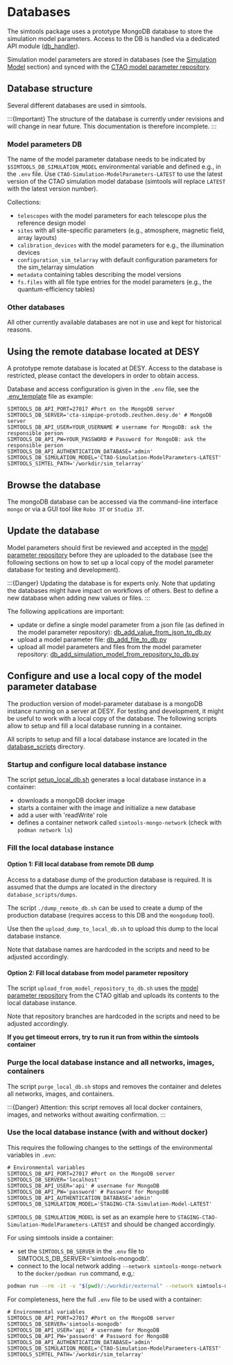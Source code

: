 # Databases

The simtools package uses a prototype MongoDB database to store the simulation model parameters.
Access to the DB is handled via a dedicated API module ([db_handler](#dbhandler)).

Simulation model parameters are stored in databases (see the [Simulation Model](model_parameters.md#simulation-model) section) and synced with the [CTAO model parameter repository](https://gitlab.cta-observatory.org/cta-science/simulations/simulation-model/model_parameters).

## Database structure

Several different databases are used in simtools.

:::{Important}
The structure of the database is currently under revisions and will change in near future.
This documentation is therefore incomplete.
:::

### Model parameters DB

The name of the model parameter database needs to be indicated by `$SIMTOOLS_DB_SIMULATION_MODEL` environmental variable and defined e.g., in the `.env` file. Use `CTAO-Simulation-ModelParameters-LATEST` to use the latest version of the CTAO simulation model database (simtools will replace `LATEST` with the latest version number).

Collections:

* `telescopes` with the model parameters for each telescope plus the reference design model
* `sites` with all site-specific parameters (e.g., atmosphere, magnetic field, array layouts)
* `calibration_devices` with the model parameters for e.g., the illumination devices
* `configuration_sim_telarray` with default configuration parameters for the sim_telarray simulation
* `metadata` containing tables describing the model versions
* `fs.files` with all file type entries for the model parameters (e.g., the quantum-efficiency tables)

### Other databases

All other currently available databases are not in use and kept for historical reasons.

## Using the remote database located at DESY

A prototype remote database is located at DESY. Access to the database is restricted, please contact the developers in order to obtain access.

Database and access configuration is given in the `.env` file, see the [.env_template](../../.env_template) file as example:

```console
SIMTOOLS_DB_API_PORT=27017 #Port on the MongoDB server
SIMTOOLS_DB_SERVER='cta-simpipe-protodb.zeuthen.desy.de' # MongoDB server
SIMTOOLS_DB_API_USER=YOUR_USERNAME # username for MongoDB: ask the responsible person
SIMTOOLS_DB_API_PW=YOUR_PASSWORD # Password for MongoDB: ask the responsible person
SIMTOOLS_DB_API_AUTHENTICATION_DATABASE='admin'
SIMTOOLS_DB_SIMULATION_MODEL='CTAO-Simulation-ModelParameters-LATEST'
SIMTOOLS_SIMTEL_PATH='/workdir/sim_telarray'
```

## Browse the database

The mongoDB database can be accessed via the command-line interface `mongo` or via a GUI tool like `Robo 3T` or `Studio 3T`.

## Update the database

Model parameters should first be reviewed and accepted in the [model parameter repository](https://gitlab.cta-observatory.org/cta-science/simulations/simulation-model/model_parameters) before they are uploaded to the database (see the following sections on how to set up a local copy of the model parameter database for testing and development).

:::{Danger}
Updating the database is for experts only.
Note that updating the databases might have impact on workflows of others.
Best to define a new database when adding new values or files.
:::

The following applications are important:

* update or define a single model parameter from a json file (as defined in the model parameter repository): [db_add_value_from_json_to_db.py](db_add_value_from_json_to_db)
* upload a model parameter file: [db_add_file_to_db.py](db_add_file_to_db)
* upload all model parameters and files from the model parameter repository: [db_add_simulation_model_from_repository_to_db.py](db_add_simulation_model_from_repository_to_db)

## Configure and use a local copy of the model parameter database

The production version of model-parameter database is a mongoDB instance running on a server at DESY.
For testing and development, it might be useful to work with a local copy of the database.
The following scripts allow to setup and fill a local database running in a container.

All scripts to setup and fill a local database instance are located in the [database_scripts](../../database_scripts/) directory.

### Startup and configure local database instance

The script [setup_local_db.sh](../../database_scripts/setup_local_db.sh) generates a local database instance in a container:

* downloads a mongoDB docker image
* starts a container with the image and initialize a new database
* add a user with 'readWrite' role
* defines a container network called `simtools-mongo-network` (check with `podman network ls`)

### Fill the local database instance

#### Option 1: Fill local database from remote DB dump

Access to a database dump of the production database is required. It is assumed that the dumps
are located in the directory `database_scripts/dumps`.

The script `./dump_remote_db.sh` can be used to create a dump of the production database (requires access to this DB and the `mongodump` tool).

Use then the `upload_dump_to_local_db.sh` to upload this dump to the local database instance.

Note that database names are hardcoded in the scripts and need to be adjusted accordingly.

#### Option 2: Fill local database from model parameter repository

The script `upload_from_model_repository_to_db.sh` uses the [model parameter repository](https://gitlab.cta-observatory.org/cta-science/simulations/simulation-model/model_parameters) from the CTAO gitlab and
uploads its contents to the local database instance.

Note that repository branches are hardcoded in the scripts and need to be adjusted accordingly.

**If you get timeout errors, try to run it run from within the simtools container**

### Purge the local database instance and all networks, images, containers

The script `purge_local_db.sh` stops and removes the container and deletes all networks, images, and containers.

:::{Danger}
Attention: this script removes all local docker containers, images, and networks without awaiting confirmation.
:::

### Use the local database instance (with and without docker)

This requires the following changes to the settings of the environmental variables in `.evn`:

```console
# Environmental variables
SIMTOOLS_DB_API_PORT=27017 #Port on the MongoDB server
SIMTOOLS_DB_SERVER='localhost'
SIMTOOLS_DB_API_USER='api' # username for MongoDB
SIMTOOLS_DB_API_PW='password' # Password for MongoDB
SIMTOOLS_DB_API_AUTHENTICATION_DATABASE='admin'
SIMTOOLS_DB_SIMULATION_MODEL='STAGING-CTA-Simulation-Model-LATEST'
```

`SIMTOOLS_DB_SIMULATION_MODEL` is set as an example here to `STAGING-CTAO-Simulation-ModelParameters-LATEST` and should be changed accordingly.

For using simtools inside a container:

* set the `SIMTOOLS_DB_SERVER` in the `.env` file to SIMTOOLS_DB_SERVER='simtools-mongodb'.
* connect to the local network adding `--network simtools-mongo-network` to the `docker/podman run` command, e.g,:

```bash
podman run --rm -it -v "$(pwd)/:/workdir/external" --network simtools-mongo-network ghcr.io/gammasim/simtools-dev:latest bash
```

For completeness, here the full `.env` file to be used with a container:

```console
# Environmental variables
SIMTOOLS_DB_API_PORT=27017 #Port on the MongoDB server
SIMTOOLS_DB_SERVER='simtools-mongodb'
SIMTOOLS_DB_API_USER='api' # username for MongoDB
SIMTOOLS_DB_API_PW='password' # Password for MongoDB
SIMTOOLS_DB_API_AUTHENTICATION_DATABASE='admin'
SIMTOOLS_DB_SIMULATION_MODEL='CTAO-Simulation-ModelParameters-LATEST'
SIMTOOLS_SIMTEL_PATH='/workdir/sim_telarray'
```
